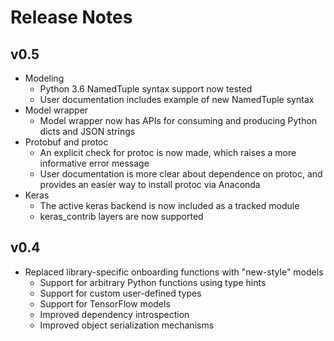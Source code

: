 
# Release Notes

## v0.5
* Modeling
	* Python 3.6 NamedTuple syntax support now tested
	* User documentation includes example of new NamedTuple syntax
* Model wrapper
	* Model wrapper now has APIs for consuming and producing Python dicts and JSON strings
* Protobuf and protoc
	* An explicit check for protoc is now made, which raises a more informative error message
	* User documentation is more clear about dependence on protoc, and provides an easier way to install protoc via Anaconda
* Keras
	* The active keras backend is now included as a tracked module
	* keras_contrib layers are now supported

## v0.4

* Replaced library-specific onboarding functions with "new-style" models
    * Support for arbitrary Python functions using type hints
    * Support for custom user-defined types
    * Support for TensorFlow models
    * Improved dependency introspection
    * Improved object serialization mechanisms